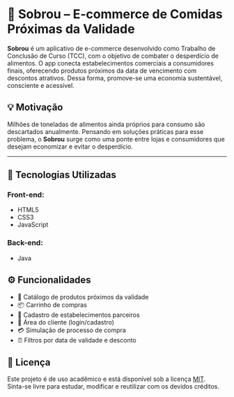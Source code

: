 # 🥫 Sobrou – E-commerce de Comidas Próximas da Validade

**Sobrou** é um aplicativo de e-commerce desenvolvido como Trabalho de Conclusão de Curso (TCC), com o objetivo de combater o desperdício de alimentos. O app conecta estabelecimentos comerciais a consumidores finais, oferecendo produtos próximos da data de vencimento com descontos atrativos. Dessa forma, promove-se uma economia sustentável, consciente e acessível.

## 💡 Motivação

Milhões de toneladas de alimentos ainda próprios para consumo são descartados anualmente. Pensando em soluções práticas para esse problema, o **Sobrou** surge como uma ponte entre lojas e consumidores que desejam economizar e evitar o desperdício.

---

## 🔧 Tecnologias Utilizadas

### Front-end:
- HTML5  
- CSS3  
- JavaScript 

### Back-end:
- Java



## ⚙️ Funcionalidades

- 🛒 Catálogo de produtos próximos da validade  
- 📦 Carrinho de compras  
- 🏪 Cadastro de estabelecimentos parceiros
-  👤 Área do cliente (login/cadastro)  
- 💳 Simulação de processo de compra  
- ⏰ Filtros por data de validade e desconto

## 📜 Licença

Este projeto é de uso acadêmico e está disponível sob a licença [MIT](https://opensource.org/licenses/MIT).  
Sinta-se livre para estudar, modificar e reutilizar com os devidos créditos.
